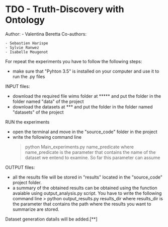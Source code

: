 # TDO - Truth-Discovery with Ontology

Author:
	- Valentina Beretta
Co-authors:

	- Sebastien Harispe
	- Sylvie Ranwez
	- Isabelle Mougenot

For repeat the experiments you have to follow the following steps:

 - make sure that "Pyhton 3.5" is installed on your computer and use it to run the .py files 
 
INPUT files:
 - download the required file wims folder at ***** and put the folder in the folder named "data" of the project
 - download the datasets at *** and put the folder in the folder named "datasets" of the project
 
RUN the experiments
 - open the terminal and move in the "source_code" folder in the project
 - write the following command line
	> python Main_experiments.py name_predicate
   where name_predicate is the parameter that contains the name of the dataset we entend to examine. So far this parameter can assume
 
OUTPUT files:
 - all the results file will be stored in "results" located in the "source_code" project folder.
 - a summary of the obtained results can be obtained using the function avaiable using output_analysis.py script. 
   You have to write the following command line
		> python output_results.py results_dir
   where results_dir is the parameter that contains the path where the results you want to summarize are stored.

Dataset generation datails will be added.[**]
